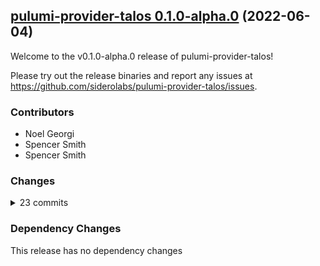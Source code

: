 ## [pulumi-provider-talos 0.1.0-alpha.0](https://github.com/siderolabs/pulumi-provider-talos/releases/tag/v0.1.0-alpha.0) (2022-06-04)

Welcome to the v0.1.0-alpha.0 release of pulumi-provider-talos!



Please try out the release binaries and report any issues at
https://github.com/siderolabs/pulumi-provider-talos/issues.

### Contributors

* Noel Georgi
* Spencer Smith
* Spencer Smith

### Changes
<details><summary>23 commits</summary>
<p>

* [`df7a433`](https://github.com/siderolabs/pulumi-provider-talos/commit/df7a4335448bb91cd39b8b11f3154c5cad9a2448) feat: add further CI functionality
* [`bfc411f`](https://github.com/siderolabs/pulumi-provider-talos/commit/bfc411f8abe0ad80d13c2f418fa0c632071a531a) feat: add CI testing
* [`03f43ea`](https://github.com/siderolabs/pulumi-provider-talos/commit/03f43ea60bc54847e21e9c2518b6fb6cea4d4d0d) fix: update all frezbo refs to siderolabs
* [`e11dd36`](https://github.com/siderolabs/pulumi-provider-talos/commit/e11dd361ccdffcee14b327c44fa62020a24f30f6) chore: support applying config
* [`6e068b0`](https://github.com/siderolabs/pulumi-provider-talos/commit/6e068b030b37814c3d96bccb1e35d1f487c06c06) Merge pull request  [#1](https://github.com/siderolabs/pulumi-provider-talos/pull/1) from rsmitty/main
* [`bdd1e8d`](https://github.com/siderolabs/pulumi-provider-talos/commit/bdd1e8dd95e136ce011acfcb897faf331760db28) fix: ensure additional sans are processed correctly
* [`ee48675`](https://github.com/siderolabs/pulumi-provider-talos/commit/ee4867569269e4376aefd6cf227e7ff8a34dae90) chore: bump talos to v1.0.0-beta.2
* [`d9ceba5`](https://github.com/siderolabs/pulumi-provider-talos/commit/d9ceba523c250e72cc6e472af69bb7773cf9b191) chore: update example
* [`08fd1fd`](https://github.com/siderolabs/pulumi-provider-talos/commit/08fd1fd91e659e8321199d527ae064ff3a0df831) chore: update to go 1.18
* [`09edb09`](https://github.com/siderolabs/pulumi-provider-talos/commit/09edb09055a7bad12b86f4f1624dede410aba064) chore: mark outputs as secrets
* [`cf613aa`](https://github.com/siderolabs/pulumi-provider-talos/commit/cf613aaaabdd2017aba892ed0c84eecf19ccfab3) chore: use talos/machinery from latest
* [`6642479`](https://github.com/siderolabs/pulumi-provider-talos/commit/6642479878e313e89ced2725b2c0343ce78af6dc) feat: add GetKubeConfig resource
* [`09771e3`](https://github.com/siderolabs/pulumi-provider-talos/commit/09771e3d4c0f974462b39ce65b0a0ee0cdea2c56) fix: bootstrap timeout handling
* [`836f66b`](https://github.com/siderolabs/pulumi-provider-talos/commit/836f66bd6510b0819e7b23ebf1c6d65452f8b6e8) fix: bootstrap timeout
* [`941d8f5`](https://github.com/siderolabs/pulumi-provider-talos/commit/941d8f533d88b3a513885b9c87623ca50a33736c) feat: improve patch UX
* [`141d690`](https://github.com/siderolabs/pulumi-provider-talos/commit/141d690bdea26efc3524c1a6a41b1daea4584af5) fix: casting from pulumi map to int
* [`38a41ab`](https://github.com/siderolabs/pulumi-provider-talos/commit/38a41aba8500be93cf19362d0a0d1f323545ebcf) fix: bootstrap provider
* [`eda59ca`](https://github.com/siderolabs/pulumi-provider-talos/commit/eda59cae9770f12c544c0c11f2422a6346b1208f) chore: use fork to fix grpc error
* [`2f44d32`](https://github.com/siderolabs/pulumi-provider-talos/commit/2f44d3277f2563d42f12f2d4df5ed92afe6339be) feat: add NodeBootstrap resource
* [`1e37daf`](https://github.com/siderolabs/pulumi-provider-talos/commit/1e37daf3e01bfc630853a6e0ca2246e1d4d0140b) feat: add ClusterConfig and ClusterSecrets resources
* [`8300bfa`](https://github.com/siderolabs/pulumi-provider-talos/commit/8300bfa1ea9a42e2bd9748a4ccf8d36d7af7ec54) feat: secretsBundle Create() works
* [`67b66fe`](https://github.com/siderolabs/pulumi-provider-talos/commit/67b66fec94a93bd507d06aa4d8dc1f4452c1376b) chore: first pass
* [`ecf31c0`](https://github.com/siderolabs/pulumi-provider-talos/commit/ecf31c085e9e912837e66940f80f30b23b2a0339) Initial commit
</p>
</details>

### Dependency Changes

This release has no dependency changes

